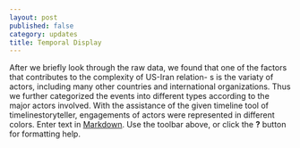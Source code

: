```yaml
---
layout: post
published: false
category: updates
title: Temporal Display
---
```

After we briefly look through the raw data, we found that one of the factors that contributes to the complexity of US-Iran relation- s is the variaty of actors, including many other countries and international organizations. Thus we further categorized the events into different types according to the major actors involved. With the assistance of the given timeline tool of timelinestoryteller, engagements of actors were represented in different colors.
Enter text in [Markdown](http://daringfireball.net/projects/markdown/). Use the toolbar above, or click the **?** button for formatting help.
